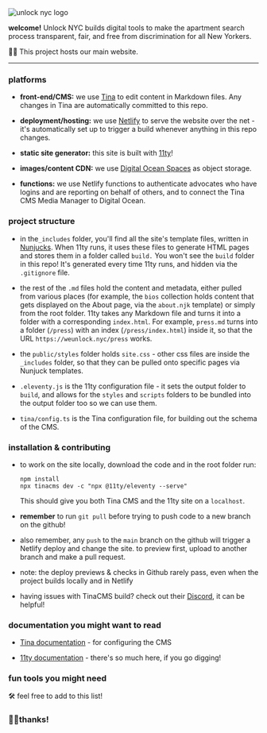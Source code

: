 <img src="https://cdn.glitch.me/dee07edd-bb63-4ffa-a606-d074a910b9c4%2FunlockSmall.png?v=1633719693017" alt="unlock nyc logo">

**welcome!** Unlock NYC builds digital tools to make the apartment search process transparent, fair, and free from discrimination for all New Yorkers. 

🤖🏡 This project hosts our main website.

---

### platforms

- **front-end/CMS:** we use [Tina](https://tina.io/) to edit content in Markdown files. Any changes in Tina are automatically committed to this repo.

- **deployment/hosting:** we use [Netlify](https://netlify.com) to serve the website over the net - it's automatically set up to trigger a build whenever anything in this repo changes.

- **static site generator:** this site is built with [11ty](https://www.11ty.dev/)!

- **images/content CDN:** we use [Digital Ocean Spaces](https://www.digitalocean.com/products/spaces) as object storage.

- **functions:** we use Netlify functions to authenticate advocates who have logins and are reporting on behalf of others, and to connect the Tina CMS Media Manager to Digital Ocean. 

### project structure

- in the`_includes` folder, you'll find all the site's template files, written in [Nunjucks](https://mozilla.github.io/nunjucks/).  When 11ty runs, it uses these files to generate HTML pages and stores them in a folder called `build.` You won't see the `build` folder in this repo! It's generated every time 11ty runs, and hidden via the `.gitignore` file.

- the rest of the `.md` files hold the content and metadata, either pulled from various places (for example, the `bios` collection holds content that gets displayed on the About page, via the `about.njk` template) or simply from the root folder. 11ty takes any Markdown file and turns it into a folder with a corresponding `index.html`. For example, `press.md` turns into a folder (`/press`) with an index (`/press/index.html`) inside it, so that the URL `https://weunlock.nyc/press` works.

- the `public/styles` folder holds `site.css` - other css files are inside the `_includes` folder, so that they can be pulled onto specific pages via Nunjuck templates.

- `.eleventy.js` is the 11ty configuration file - it sets the output folder to `build`, and allows for the `styles` and `scripts` folders to be bundled into the output folder too so we can use them.

- `tina/config.ts` is the Tina configuration file, for building out the schema of the CMS.
 
### installation & contributing

- to work on the site locally, download the code and in the root folder run:
  ```
  npm install
  npx tinacms dev -c "npx @11ty/eleventy --serve"
  ```
  This should give you both Tina CMS and the 11ty site on a `localhost`.

- **remember**  to run `git pull` before trying to push code to a new branch on the github!

- also remember, any `push` to the `main` branch on the github will trigger a Netlify deploy and change the site. to preview first, upload to another branch and make a pull request.

- note: the deploy previews & checks in Github rarely pass, even when the project builds locally and in Netlify

- having issues with TinaCMS build? check out their [Discord](https://discord.com/invite/tina-835168149439643678), it can be helpful!

### documentation you might want to read

- [Tina documentation](https://tina.io/docs/) - for configuring the CMS

- [11ty documentation](https://www.11ty.dev/docs/config/) - there's so much here, if you go digging! 

### fun tools you might need

🛠 feel free to add to this list!

### 🤖✊thanks!

